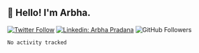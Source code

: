 <h2>👋 Hello! I'm Arbha.</h2>

[![Twitter Follow](https://img.shields.io/twitter/follow/arbhapr?label=Follow)](https://twitter.com/intent/follow?screen_name=arbhapr)
[![Linkedin: Arbha Pradana](https://img.shields.io/badge/-Arbha%20Pradana-blue?style=flat-square&logo=Linkedin&logoColor=white&link=https://www.linkedin.com/in/arbhapr/)](https://linkedin.com/in/arbhapr)
![GitHub Followers](https://img.shields.io/github/followers/arbhapr?label=Follow&style=social)

<!--START_SECTION:waka-->

```txt
No activity tracked
```

<!--END_SECTION:waka-->
